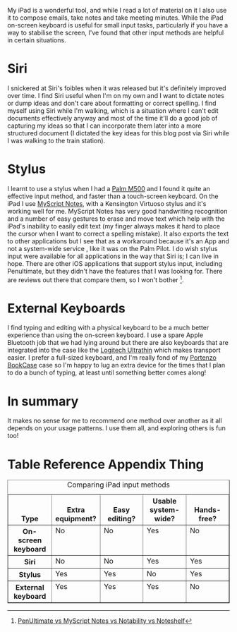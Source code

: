 <!--
.. title: iPad Input Methods
.. slug: ipad-input-methods
.. date: 2013/04/11 16:24:20
.. spellcheck_exceptions: iim,Bluetooth,BookCase,Kensington,Logitech,MyScript,Noteshelf,PenUltimate,Portenzo,Siri,Siri's,Ultrathin,blog,iOS,iPad,iPad's
.. tags: Technology
.. link: 
.. description: 
-->


My iPad is a wonderful tool, and while I read a lot of material on it I also use it to compose emails, take notes and take meeting minutes. While the iPad on-screen keyboard is useful for small input tasks, particularly if you have a way to stabilise the screen, I've found that other input methods are helpful in certain situations.

Siri
====

I snickered at Siri's foibles when it was released but it's definitely improved over time. I find Siri useful when I'm on my own and I want to dictate notes or dump ideas and don't care about formatting or correct spelling. I find myself using Siri while I'm walking, which is a situation where I can't edit documents effectively anyway and most of the time it'll do a good job of capturing my ideas so that I can incorporate them later into a more structured document (I dictated the key ideas for this blog post via Siri while I was walking to the train station).

Stylus
======

I learnt to use a stylus when I had a [Palm M500](https://en.wikipedia.org/wiki/Palm_m500_series) and I found it quite an effective input method, and faster than a touch-screen keyboard. On the iPad I use [MyScript Notes](http://www.visionobjects.com/en/myscript/note-taking-and-forms-applications/myscript-notes-mobile/ios/), with a Kensington Virtuoso stylus and it's working well for me. MyScript Notes has very good handwriting recognition and a number of easy gestures to erase and move text which help with the iPad's inability to easily edit text (my finger always makes it hard to place the cursor when I want to correct a spelling mistake). It also exports the text to other applications but I see that as a workaround because it's an App and not a system-wide service , like it was on the Palm Pilot. I do wish stylus input were available for all applications in the way that Siri is; I can live in hope. There are other iOS applications that support stylus input, including Penultimate, but they didn't have the features that I was looking for. There are reviews out there that compare them, so I won't bother [^iim-1].

External Keyboards
==================

I find typing and editing with a physical keyboard to be a much better experience than using the on-screen keyboard. I use a spare Apple Bluetooth job that we had lying around but there are also keyboards that are integrated into the case like the [Logitech Ultrathin](http://www.logitech.com/en-au/product/ultrathin-keyboard-cover) which makes transport easier. I prefer a full-sized keyboard, and I'm really fond of my [Portenzo BookCase](http://shop.portenzo.com/bookcase-for-ipad-air-and-other-ipads/) case so I'm happy to lug an extra device for the times that I plan to do a bunch of typing, at least until something better comes along!

In summary
==========

It makes no sense for me to recommend one method over another as it all depends on your usage patterns. I use them all, and exploring others is fun too!

Table Reference Appendix Thing
==============================

<!-- not possible to do natively in markdown... just re-paste the rst output -->
<table border="1" id="appendix-table">
  <caption>Comparing iPad input methods</caption>
  <colgroup><col width="20%"><col width="20%"><col width="20%"><col width="20%"><col width="20%"></colgroup>
  <thead valign="bottom">
    <tr><th class="head stub">Type</th><th class="head">Extra equipment?</th><th class="head">Easy editing?</th><th class="head">Usable system-wide?</th><th class="head">Hands-free?</th></tr>
  </thead>
  <tbody valign="top">
    <tr><th class="stub">On-screen keyboard</th><td>No</td><td>No</td><td>Yes</td><td>No</td></tr>
    <tr><th class="stub">Siri</th><td>No</td><td>No</td><td>Yes</td><td>Yes</td></tr>
    <tr><th class="stub">Stylus</th><td>Yes</td><td>Yes</td><td>No</td><td>Yes</td></tr>
    <tr><th class="stub">External keyboard</th><td>Yes</td><td>Yes</td><td>Yes</td><td>No</td></tr>
  </tbody>
</table>

[^iim-1]: [PenUltimate vs MyScript Notes vs Notability vs Noteshelf](http://www.dependentongadgets.com/dependent-on-gadgets/2012/10/penultimate-vs-myscript-notes-vs-notability-vs-noteshelf)

